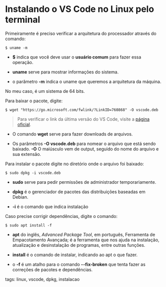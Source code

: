 # Instalando o VS Code no Linux pelo terminal

Primeiramente é preciso verificar a arquitetura do processador através do comando:

```
$ uname -m
```

- **$** indica que você deve usar o **usuário comum** para fazer essa operação.

- **uname** serve para mostrar informações do sistema.

- o parâmetro **-m** indica o uname que queremos a arquitetura da máquina.

No meu caso, é um sistema de 64 bits.

Para baixar o pacote, digite:

```
$ wget "https://go.microsoft.com/fwlink/?LinkID=760868" -O vscode.deb
```

> Para verificar o link da última versão do VS Code, visite a [página oficial](https://code.visualstudio.com/).

- O comando **wget** serve para fazer downloads de arquivos.

- Os parâmetros **-O vscode.deb** para nomear o arquivo que está sendo baixado. **-O** O maiúsculo vem de output, seguido do nome do arquivo e sua extensão.

Para instalar o pacote digite no diretório onde o arquivo foi baixado:

```
$ sudo dpkg -i vscode.deb
```

- **sudo** serve para pedir permissões de administrador temporariamente.

- **dpkg** é o gerenciador de pacotes das distribuições baseadas em Debian.

- **-i** é o comando que indica instalação

Caso precise corrigir dependências, digite o comando:

```
$ sudo apt install -f
```

- **apt** do inglês, *Advanced Package Tool*, em português, Ferramenta de Empacotamento Avançada; é a ferramenta que nos ajuda na instalação, atualização e desinstalação de programas, entre outras funções.

- **install** é o comando de instalar, indicando ao apt o que fazer.

- o **-f** é um atalho para o comando **--fix-broken** que tenta fazer as correções de pacotes e dependências.

tags: linux, vscode, dpkg, instalacao
